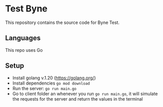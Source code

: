 # Test Byne
This repository contains the source code for Byne Test.

## Languages
This repo uses Go

## Setup
- Install golang v.1.20 (https://golang.org/)
- Install dependencies
  `go mod download`
- Run the server:
  `go run main.go`
- Go to client folder an whenever you run `go run main.go`, it will simulate the requests for the server and return the values in the terminal
